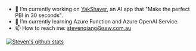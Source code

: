 - 🔭 I’m currently working on [YakShaver](https://yakshaver.ai/), an AI app that "Make the perfect PBI in 30 seconds".
- 🌱 I’m currently learning Azure Function and Azure OpenAI Service.
- 📫 How to reach me: stevenqiang@ssw.com.au

[![Steven's github stats](https://github-readme-stats.vercel.app/api/top-langs/?username=steven0x51&layout=donut)](https://github.com/anuraghazra/github-readme-stats)

<!-- 
[![Steven's github stats](https://github-readme-stats.vercel.app/api?username=steven0x51&theme=dark)](https://github.com/steven0x51/github-readme-stats)
-->

<!--
**steven0x51/steven0x51** is a ✨ _special_ ✨ repository because its `README.md` (this file) appears on your GitHub profile.

Here are some ideas to get you started:

- 👯 I’m looking to collaborate on ...
- 🤔 I’m looking for help with ...
- 💬 Ask me about ...
- 😄 Pronouns: ...
- ⚡ Fun fact: ...
-->
